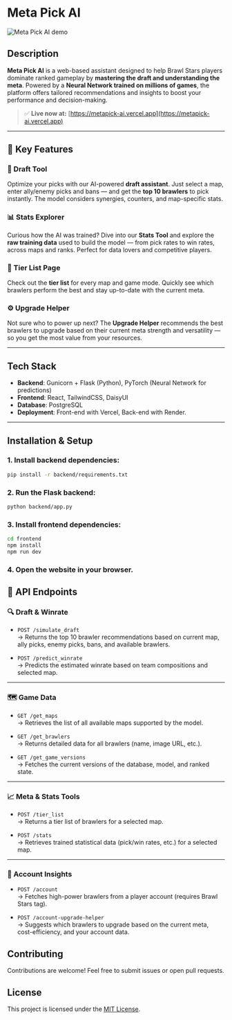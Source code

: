 # Meta Pick AI

![Meta Pick AI demo](assets/metapick-ai.gif)

## Description
**Meta Pick AI** is a web-based assistant designed to help Brawl Stars players dominate ranked gameplay by **mastering the draft and understanding the meta**. Powered by a **Neural Network trained on millions of games**, the platform offers tailored recommendations and insights to boost your performance and decision-making.

> ✅ **Live now at:** [https://metapick-ai.vercel.app](https://metapick-ai.vercel.app)

---

## 🔑 Key Features

### 🧠 Draft Tool
Optimize your picks with our AI-powered **draft assistant**. Just select a map, enter ally/enemy picks and bans — and get the **top 10 brawlers** to pick instantly. The model considers synergies, counters, and map-specific stats.

### 📊 Stats Explorer
Curious how the AI was trained? Dive into our **Stats Tool** and explore the **raw training data** used to build the model — from pick rates to win rates, across maps and ranks. Perfect for data lovers and competitive players.

### 🧾 Tier List Page
Check out the **tier list** for every map and game mode. Quickly see which brawlers perform the best and stay up-to-date with the current meta.

### ⚙️ Upgrade Helper
Not sure who to power up next? The **Upgrade Helper** recommends the best brawlers to upgrade based on their current meta strength and versatility — so you get the most value from your resources.

---

## Tech Stack
- **Backend**: Gunicorn + Flask (Python), PyTorch (Neural Network for predictions)  
- **Frontend**: React, TailwindCSS, DaisyUI  
- **Database**: PostgreSQL  
- **Deployment**: Front-end with Vercel, Back-end with Render.

---

## Installation & Setup

### 1. Install backend dependencies:
```bash
pip install -r backend/requirements.txt
```

### 2. Run the Flask backend:
```bash
python backend/app.py
```

### 3. Install frontend dependencies:
```bash
cd frontend
npm install
npm run dev
```

### 4. Open the website in your browser.

## 📡 API Endpoints

### 🔍 Draft & Winrate
- `POST /simulate_draft`  
  → Returns the top 10 brawler recommendations based on current map, ally picks, enemy picks, bans, and available brawlers.

- `POST /predict_winrate`  
  → Predicts the estimated winrate based on team compositions and selected map.

---

### 🗺️ Game Data
- `GET /get_maps`  
  → Retrieves the list of all available maps supported by the model.

- `GET /get_brawlers`  
  → Returns detailed data for all brawlers (name, image URL, etc.).

- `GET /get_game_versions`  
  → Fetches the current versions of the database, model, and ranked state.

---

### 📈 Meta & Stats Tools
- `POST /tier_list`  
  → Returns a tier list of brawlers for a selected map.

- `POST /stats`  
  → Retrieves trained statistical data (pick/win rates, etc.) for a selected map.

---

### 🧾 Account Insights
- `POST /account`  
  → Fetches high-power brawlers from a player account (requires Brawl Stars tag).

- `POST /account-upgrade-helper`  
  → Suggests which brawlers to upgrade based on the current meta, cost-efficiency, and your account data.



## Contributing
Contributions are welcome! Feel free to submit issues or open pull requests.

## License
This project is licensed under the [MIT License](LICENSE).
